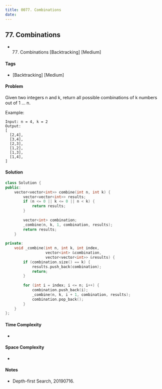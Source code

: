 ```yaml
---
title: 0077. Combinations
date: 
---
```


## 77. Combinations
- 77. Combinations [Backtracking] [Medium]

#### Tags
- [Backtracking] [Medium]

#### Problem
Given two integers n and k, return all possible combinations of k numbers out of 1 ... n.

Example:

    Input: n = 4, k = 2
    Output:
    [
      [2,4],
      [3,4],
      [2,3],
      [1,2],
      [1,3],
      [1,4],
    ]

#### Solution
``` C++
class Solution {
public:
    vector<vector<int>> combine(int n, int k) {
        vector<vector<int>> results;
        if (n <= 0 || k <= 0 || n < k) {
            return results;
        }
        
        vector<int> combination;
        _combine(n, k, 1, combination, results);
        return results;
    }
    
private:
    void _combine(int n, int k, int index, 
                  vector<int> &combination, 
                  vector<vector<int>> &results) {
        if (combination.size() == k) {
            results.push_back(combination);
            return;
        }
        
        for (int i = index; i <= n; i++) {
            combination.push_back(i);
            _combine(n, k, i + 1, combination, results);
            combination.pop_back();
        }
    }
};
```

#### Time Complexity
- 

#### Space Complexity
- 

#### Notes
- Depth-first Search, 20190716.
